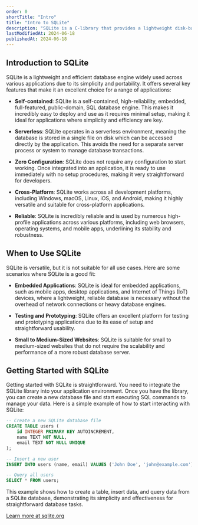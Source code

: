 ```yaml
---
order: 0
shortTitle: "Intro"
title: "Intro to SQLite"
description: "SQLite is a C-library that provides a lightweight disk-based database that doesn’t require a separate server process and allows accessing the database using a nonstandard variant of the SQL query language."
lastModifiedAt: 2024-06-18
publishedAt: 2024-06-18
---
```


## Introduction to SQLite

SQLite is a lightweight and efficient database engine widely used across various applications due to its simplicity and portability. It offers several key features that make it an excellent choice for a range of applications:

- **Self-contained**: SQLite is a self-contained, high-reliability, embedded, full-featured, public-domain, SQL database engine. This makes it incredibly easy to deploy and use as it requires minimal setup, making it ideal for applications where simplicity and efficiency are key.

- **Serverless**: SQLite operates in a serverless environment, meaning the database is stored in a single file on disk which can be accessed directly by the application. This avoids the need for a separate server process or system to manage database transactions.

- **Zero Configuration**: SQLite does not require any configuration to start working. Once integrated into an application, it is ready to use immediately with no setup procedures, making it very straightforward for developers.

- **Cross-Platform**: SQLite works across all development platforms, including Windows, macOS, Linux, iOS, and Android, making it highly versatile and suitable for cross-platform applications.

- **Reliable**: SQLite is incredibly reliable and is used by numerous high-profile applications across various platforms, including web browsers, operating systems, and mobile apps, underlining its stability and robustness.

## When to Use SQLite

SQLite is versatile, but it is not suitable for all use cases. Here are some scenarios where SQLite is a good fit:

- **Embedded Applications**: SQLite is ideal for embedded applications, such as mobile apps, desktop applications, and Internet of Things (IoT) devices, where a lightweight, reliable database is necessary without the overhead of network connections or heavy database engines.

- **Testing and Prototyping**: SQLite offers an excellent platform for testing and prototyping applications due to its ease of setup and straightforward usability.

- **Small to Medium-Sized Websites**: SQLite is suitable for small to medium-sized websites that do not require the scalability and performance of a more robust database server.

## Getting Started with SQLite

Getting started with SQLite is straightforward. You need to integrate the SQLite library into your application environment. Once you have the library, you can create a new database file and start executing SQL commands to manage your data. Here is a simple example of how to start interacting with SQLite:

```sql
-- Create a new SQLite database file
CREATE TABLE users (
    id INTEGER PRIMARY KEY AUTOINCREMENT,
    name TEXT NOT NULL,
    email TEXT NOT NULL UNIQUE
);

-- Insert a new user
INSERT INTO users (name, email) VALUES ('John Doe', 'john@example.com');

-- Query all users
SELECT * FROM users;
```

This example shows how to create a table, insert data, and query data from a SQLite database, demonstrating its simplicity and effectiveness for straightforward database tasks.

[Learn more at sqlite.org](https://www.sqlite.org)
